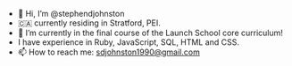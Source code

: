 - 👋 Hi, I’m @stephendjohnston
- 🇨🇦 currently residing in Stratford, PEI.
- 🌱 I’m currently in the final course of the Launch School core curriculum!
- I have experience in Ruby, JavaScript, SQL, HTML and CSS.
- 📫 How to reach me: sdjohnston1990@gmail.com

<!---
stephendjohnston/stephendjohnston is a ✨ special ✨ repository because its `README.md` (this file) appears on your GitHub profile.
You can click the Preview link to take a look at your changes.
--->
